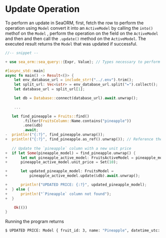 # Update Operation



To perform an update in SeaORM, first, fetch the row to perform the operation using `Model` convert it into an `ActiveModel` by calling the `into()` methof on the `Model` , perform the operation on the field on the `ActiveModel` and then and then call the `.update()` method on the `ActiveModel`. The executed result returns the  `Model` that was updated if successful.

```rust
//-- snippet --

+ use sea_orm::sea_query::{Expr, Value}; // Types necessary to perform updates and conversions between types

#[async_std::main]
async fn main() -> Result<()> {
    let env_database_url = include_str!("../.env").trim();
    let split_url: Vec<&str> = env_database_url.split("=").collect();
    let database_url = split_url[1];

    let db = Database::connect(database_url).await.unwrap();
    
    ...

   let find_pineapple = Fruits::find()
    	.filter(FruitsColumn::Name.contains("pineapple"))
    	.one(&db)
    	.await;
-  println!("{:?}", find_pineapple.unwrap());
+  println!("{:?}", find_pineapple.as_ref().unwrap()); // Reference the `Model` instead of owning it
    
   // Update the `pineapple` column with a new unit price
+  if let Some(pineapple_model) = find_pineapple.unwrap() {
+      let mut pineapple_active_model: FruitsActiveModel = pineapple_model.into();
+      pineapple_active_model.unit_price = Set(10);

+      let updated_pineapple_model: FruitsModel =
+          pineapple_active_model.update(&db).await.unwrap();

+      println!("UPDATED PRICE: {:?}", updated_pineapple_model);
+  } else {
+      println!("`Pineapple` column not found");
+  }

    Ok(())
}
```

Running the program returns 

```sh
$ UPDATED PRICE: Model { fruit_id: 3, name: "Pineapple", datetime_utc: 2022-01-22T13:35:27, unit_price: 10, sku: "FM2022AKB42" }
```

